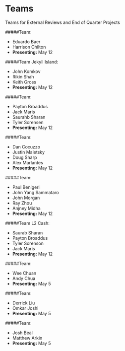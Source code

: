 Teams
=====

Teams for External Reviews and End of Quarter Projects

#####Team:
  * Eduardo Baer
  * Harrison Chilton
  * **Presenting:** May 12

#####Team Jekyll Island:
  * John Komkov
  * Rikin Shah
  * Keith Gross
  * **Presenting:** May 12
  
#####Team:
  * Payton Broaddus
  * Jack Maris
  * Saurahb Sharan
  * Tyler Sorensen
  * **Presenting:** May 12

#####Team:
  * Dan Cocuzzo
  * Justin Maletsky
  * Doug Sharp
  * Alex Marlantes
  * **Presenting:** May 12

#####Team:
  * Paul Benigeri
  * John Yang Sammataro
  * John Morgan
  * Ray Zhou
  * Anjney Midha
  * **Presenting:** May 12

#####Team L2 Cash:
  * Saurab Sharan
  * Payton Broaddus
  * Tyler Sorenson
  * Jack Maris
  * **Presenting:** May 12

  
#####Team:
  * Wee Chuan
  * Andy Chua
  * **Presenting:** May 5
  
#####Team:
  * Derrick Liu
  * Omkar Joshi
  * **Presenting:** May 5
  
#####Team:
  * Josh Beal
  * Matthew Arkin
  * **Presenting:** May 5


